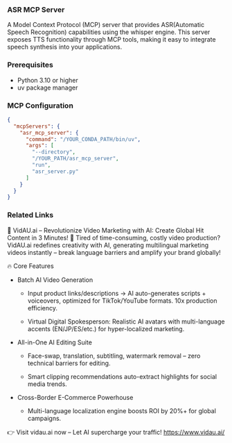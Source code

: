 ### ASR MCP Server
A Model Context Protocol (MCP) server that provides ASR(Automatic Speech Recognition) capabilities using the whisper engine. This server exposes TTS functionality through MCP tools, making it easy to integrate speech synthesis into your applications.

### Prerequisites
- Python 3.10 or higher
- uv package manager

### MCP Configuration
```json
{
  "mcpServers": {
    "asr_mcp_server": {
      "command": "/YOUR_CONDA_PATH/bin/uv",
      "args": [
        "--directory",
        "/YOUR_PATH/asr_mcp_server",
        "run",
        "asr_server.py"
      ]
    }
  }
}
```

### Related Links
🚀 VidAU.ai – Revolutionize Video Marketing with AI: Create Global Hit Content in 3 Minutes! 🚀
Tired of time-consuming, costly video production?
VidAU.ai redefines creativity with AI, generating multilingual marketing videos instantly – break language barriers and amplify your brand globally!

🔥 Core Features
- Batch AI Video Generation

  - Input product links/descriptions → AI auto-generates scripts + voiceovers, optimized for TikTok/YouTube formats. 10x production efficiency.

  - Virtual Digital Spokesperson: Realistic AI avatars with multi-language accents (EN/JP/ES/etc.) for hyper-localized marketing.

- All-in-One AI Editing Suite

  - Face-swap, translation, subtitling, watermark removal – zero technical barriers for editing.

  - Smart clipping recommendations auto-extract highlights for social media trends.

- Cross-Border E-Commerce Powerhouse

  - Multi-language localization engine boosts ROI by 20%+ for global campaigns.

👉 Visit vidau.ai now – Let AI supercharge your traffic!
https://www.vidau.ai/